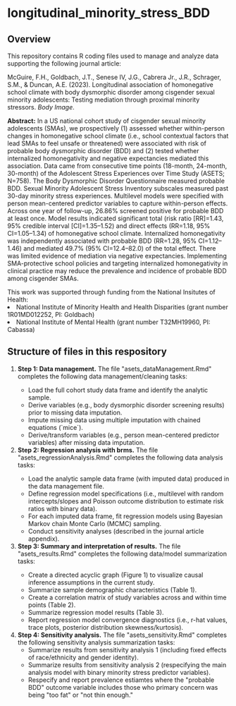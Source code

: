 # longitudinal_minority_stress_BDD
## Overview
<p>This repository contains R coding files used to manage and analyze data supporting the following journal article:</p>
<p>
McGuire, F.H., Goldbach, J.T., Senese IV, J.G., Cabrera Jr., J.R., Schrager, S.M., & Duncan, A.E. (2023). Longitudinal association of homonegative school climate with body dysmorphic disorder among cisgender sexual minority adolescents: Testing mediation through proximal minority stressors. <i>Body Image</i>.
</p>
<p>
  <b>Abstract:</b> In a US national cohort study of cisgender sexual minority adolescents (SMAs), we prospectively (1) assessed whether within-person changes in homonegative school climate (i.e., school contextual factors that lead SMAs to feel unsafe or threatened) were associated with risk of probable body dysmorphic disorder (BDD) and (2) tested whether internalized homonegativity and negative expectancies mediated this association. Data came from consecutive time points (18-month, 24-month, 30-month) of the Adolescent Stress Experiences over Time Study (ASETS; N=758). The Body Dysmorphic Disorder Questionnaire measured probable BDD. Sexual Minority Adolescent Stress Inventory subscales measured past 30-day minority stress experiences. Multilevel models were specified with person mean-centered predictor variables to capture within-person effects. Across one year of follow-up, 26.86% screened positive for probable BDD at least once. Model results indicated significant total (risk ratio [RR]=1.43, 95% credible interval [CI]=1.35–1.52) and direct effects (RR=1.18, 95% CI=1.05–1.34) of homonegative school climate. Internalized homonegativity was independently associated with probable BDD (RR=1.28, 95% CI=1.12–1.46) and mediated 49.7% (95% CI=12.4–82.0) of the total effect. There was limited evidence of mediation via negative expectancies. Implementing SMA-protective school policies and targeting internalized homonegativity in clinical practice may reduce the prevalence and incidence of probable BDD among cisgender SMAs.
  </p>
This work was supported through funding from the National Insitutes of Health:
<li> National Institute of Minority Health and Health Disparities (grant number 1R01MD012252, PI: Goldbach)</li>
<li> National Institute of Mental Health (grant number T32MH19960, PI: Cabassa)</li>

## Structure of files in this respository
<ol>
  <li><b>Step 1: Data management.</b> The file "asets_dataManagement.Rmd" completes the following data management/cleaning tasks:</li>
  <ul>
    <li>Load the full cohort study data frame and identify the analytic sample.</li>
    <li>Derive variables (e.g., body dysmorphic disorder screening results) prior to missing data imputation.</li>
    <li>Impute missing data using multiple imputation with chained equations (`mice`).</li>
    <li>Derive/transform variables (e.g., person mean-centered predictor variables) after missing data imputation.</li>
  </ul>
  <li><b>Step 2: Regression analysis with brms.</b> The file "asets_regressionAnalysis.Rmd" completes the following data analysis tasks:</li>
  <ul>
    <li>Load the analytic sample data frame (with imputed data) produced in the data management file.</li>
    <li>Define regression model specifications (i.e., multilevel with random intercepts/slopes and Poisson outcome distribution to estimate risk ratios with binary data).</li>
    <li>For each imputed data frame, fit regression models using Bayesian Markov chain Monte Carlo (MCMC) sampling.</li>
    <li>Conduct sensitivity analyses (described in the journal article appendix).</li>
  </ul>
  <li><b>Step 3: Summary and interpretation of results.</b> The file "asets_results.Rmd" completes the following data/model summarization tasks:</li>
  <ul>
    <li>Create a directed acyclic graph (Figure 1) to visualize causal inference assumptions in the current study.</li>
    <li>Summarize sample demographic characteristics (Table 1).</li>
    <li>Create a correlation matrix of study variables across and within time points (Table 2).</li>
    <li>Summarize regression model results (Table 3).</li>
    <li>Report regression model convergence diagnostics (i.e., r-hat values, trace plots, posterior distribution skewness/kurtosis).
  </ul>
  <li><b>Step 4: Sensitivity analysis.</b> The file "asets_sensitivity.Rmd" completes the following sensitivity analysis summarization tasks:
  <ul>
    <li>Summarize results from sensitivity analysis 1 (including fixed effects of race/ethnicity and gender identity).</li>
    <li>Summarize results from sensitivity analysis 2 (respecifying the main analysis model with binary minority stress predictor variables).</li>
    <li>Respecify and report prevalence estiamtes where the "probable BDD" outcome variable includes those who primary concern was being "too fat" or "not thin enough."</li>
  </ul>
</ol>
